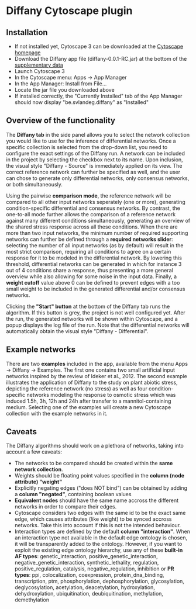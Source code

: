 # Diffany Cytoscape plugin ####
## Installation ####
 - If not installed yet, Cytoscape 3 can be downloaded at the [Cytoscape homepage][1]
 - Download the Diffany app file (diffany-0.0.1-RC.jar) at the bottom of the [supplementary data][2]
 - Launch Cytoscape 3
 - In the Cytoscape menu: Apps -> App Manager
 - In the App Manager: Install from File... 
 - Locate the jar file you downloaded above
 - If installed correctly, the "Currently Installed" tab of the App Manager should now display "be.svlandeg.diffany" as "Installed"
 
[1]: http://cytoscape.org/
[2]: http://bioinformatics.psb.ugent.be/supplementary_data/solan/diffany/

## Overview of the functionality ####
The **Diffany tab** in the side panel allows you to select the network collection you would like to use for the inference of differential networks. Once a specific collection is selected from the drop-down list, you need to configure the exact settings of the Diffany run. A network can be included in the project by selecting the checkbox next to its name. Upon inclusion, the visual style "Diffany - Source" is immediately applied on its view. The correct reference network can further be specified as well, and the user can chose to generate only differential networks, only consensus networks, or both simultaneously.

Using the pairwise **comparison mode**, the reference network will be compared to all other input networks seperately (one or more), generating condition-specific differential and consensus networks. By contrast, the one-to-all mode further allows the comparison of a reference network against many different conditions simultaneously, generating an overview of the shared stress response across all these conditions. When there are more than two input networks, the minimum number of required supporting networks can further be defined through a **required networks slider**: selecting the number of all input networks (as by default) will result in the most strict comparison, requiring all conditions to agree on a certain response for it to be modeled in the differential network. By lowering this threshold, differential networks can be generated in which for instance 3 out of 4 conditions share a response, thus presenting a more general overview while also allowing for some noise in the input data. Finally, a **weight cutoff** value above 0 can be defined to prevent edges with a too small weight to be included in the generated differential and/or consensus networks.

Clicking the **"Start" button** at the bottom of the Diffany tab runs the algorithm. If this button is grey, the project is not well configured yet. After the run, the generated networks will be shown within Cytoscape, and a popup displays the log file of the run. Note that the differential networks will automatically obtain the visual style "Diffany - Differential".

## Example networks ####
There are two **examples** included in the app, available from the menu Apps -> Diffany -> Examples. The first one contains two small artificial input networks inspired by the review of Ideker et al., 2012. The second example illustrates the application of Diffany to the study on plant abiotic stress, depicting the reference network (no stress) as well as four condition-specific networks modeling the response to osmotic stress which was induced 1.5h, 3h, 12h and 24h after transfer to a mannitol-containing medium. Selecting one of the examples will create a new Cytoscape collection with the example networks in it.

## Caveats ####
The Diffany algorithms should work on a plethora of networks, taking into account a few caveats:
 - The networks to be compared should be created within the **same network collection**.
 - Weights should be floating point values specified in the **column (node attribute) "weight"**
 - Explicitly negating edges ("does NOT bind") can be obtained by adding a **column "negated"**, containing boolean values
 - **Equivalent nodes** should have the same name accross the different networks in order to compare their edges.
 - Cytoscape considers two edges with the same id to be the exact same edge, which causes attributes (like weight) to be synced accross networks. Take this into account if this is not the intended behaviour.
 - Interaction types are defined by the default **column "interaction"**. When an interaction type not available in the default edge ontology is chosen, it will be transparently added to the ontology.
However, if you want to exploit the existing edge ontology hierarchy, use any of these **built-in AF types**:  genetic\_interaction, positive\_genetic\_interaction, negative\_genetic\_interaction, synthetic\_lethality, regulation, positive\_regulation, catalysis, negative_regulation, inhibition
 or **PR types**: ppi, colocalization, coexpression, protein\_dna\_binding, transcription, ptm, phosphorylation, dephosphorylation, glycosylation, deglycosylation, acetylation, deacetylation, hydroxylation, dehydroxylation, ubiquitination, deubiquitination, methylation, demethylation





